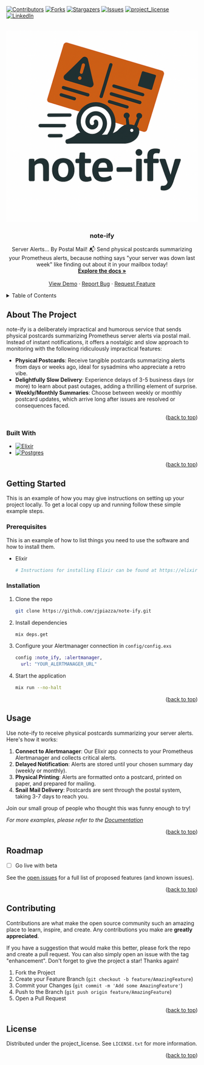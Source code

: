 <!-- Improved compatibility of back to top link: See: https://github.com/othneildrew/Best-README-Template/pull/73 -->
<a id="readme-top"></a>
<!--
*** Thanks for checking out the Best-README-Template. If you have a suggestion
*** that would make this better, please fork the repo and create a pull request
*** or simply open an issue with the tag "enhancement".
*** Don't forget to give the project a star!
*** Thanks again! Now go create something AMAZING! :D
-->



<!-- PROJECT SHIELDS -->
<!--
*** I'm using markdown "reference style" links for readability.
*** Reference links are enclosed in brackets [ ] instead of parentheses ( ).
*** See the bottom of this document for the declaration of the reference variables
*** for contributors-url, forks-url, etc. This is an optional, concise syntax you may use.
*** https://www.markdownguide.org/basic-syntax/#reference-style-links
-->
[![Contributors][contributors-shield]][contributors-url]
[![Forks][forks-shield]][forks-url]
[![Stargazers][stars-shield]][stars-url]
[![Issues][issues-shield]][issues-url]
[![project_license][license-shield]][license-url]
[![LinkedIn][linkedin-shield]][linkedin-url]



<!-- PROJECT LOGO -->
<br />
<div align="center">
  <a href="https://github.com/zjpiazza/note-ify">
    <img src=".assets/logo.png" alt="Logo">
  </a>

<h3 align="center">note-ify</h3>

  <p align="center">
    Server Alerts... By Postal Mail! 📬 Send physical postcards summarizing your Prometheus alerts, because nothing says "your server was down last week" like finding out about it in your mailbox today!
    <br />
    <a href="https://github.com/zjpiazza/note-ify"><strong>Explore the docs »</strong></a>
    <br />
    <br />
    <a href="https://github.com/zjpiazza/note-ify">View Demo</a>
    &middot;
    <a href="https://github.com/zjpiazza/note-ify/issues/new?labels=bug&template=bug-report---.md">Report Bug</a>
    &middot;
    <a href="https://github.com/zjpiazza/note-ify/issues/new?labels=enhancement&template=feature-request---.md">Request Feature</a>
  </p>
</div>



<!-- TABLE OF CONTENTS -->
<details>
  <summary>Table of Contents</summary>
  <ol>
    <li>
      <a href="#about-the-project">About The Project</a>
      <ul>
        <li><a href="#built-with">Built With</a></li>
      </ul>
    </li>
    <li>
      <a href="#getting-started">Getting Started</a>
      <ul>
        <li><a href="#prerequisites">Prerequisites</a></li>
        <li><a href="#installation">Installation</a></li>
      </ul>
    </li>
    <li><a href="#usage">Usage</a></li>
    <li><a href="#roadmap">Roadmap</a></li>
    <li><a href="#contributing">Contributing</a></li>
    <li><a href="#license">License</a></li>
  </ol>
</details>



<!-- ABOUT THE PROJECT -->
## About The Project

<!-- TODO -->
<!-- [![Product Name Screen Shot][product-screenshot]](https://example.com) -->

note-ify is a deliberately impractical and humorous service that sends physical postcards summarizing Prometheus server alerts via postal mail. Instead of instant notifications, it offers a nostalgic and slow approach to monitoring with the following ridiculously impractical features:
- **Physical Postcards**: Receive tangible postcards summarizing alerts from days or weeks ago, ideal for sysadmins who appreciate a retro vibe.
- **Delightfully Slow Delivery**: Experience delays of 3-5 business days (or more) to learn about past outages, adding a thrilling element of surprise.
- **Weekly/Monthly Summaries**: Choose between weekly or monthly postcard updates, which arrive long after issues are resolved or consequences faced.

<p align="right">(<a href="#readme-top">back to top</a>)</p>



### Built With

* [![Elixir](https://img.shields.io/badge/Elixir-%234B275F.svg?&logo=elixir&logoColor=white)](#)
* [![Postgres](https://img.shields.io/badge/Postgres-%23316192.svg?logo=postgresql&logoColor=white)](#)

<p align="right">(<a href="#readme-top">back to top</a>)</p>



<!-- GETTING STARTED -->
## Getting Started

This is an example of how you may give instructions on setting up your project locally.
To get a local copy up and running follow these simple example steps.

### Prerequisites

This is an example of how to list things you need to use the software and how to install them.
* Elixir
  ```sh
  # Instructions for installing Elixir can be found at https://elixir-lang.org/install.html
  ```

### Installation

1. Clone the repo
   ```sh
   git clone https://github.com/zjpiazza/note-ify.git
   ```
2. Install dependencies
   ```sh
   mix deps.get
   ```
3. Configure your Alertmanager connection in `config/config.exs`
   ```elixir
   config :note_ify, :alertmanager,
     url: "YOUR_ALERTMANAGER_URL"
   ```
4. Start the application
   ```sh
   mix run --no-halt
   ```

<p align="right">(<a href="#readme-top">back to top</a>)</p>



<!-- USAGE EXAMPLES -->
## Usage

Use note-ify to receive physical postcards summarizing your server alerts. Here's how it works:
1. **Connect to Alertmanager**: Our Elixir app connects to your Prometheus Alertmanager and collects critical alerts.
2. **Delayed Notification**: Alerts are stored until your chosen summary day (weekly or monthly).
3. **Physical Printing**: Alerts are formatted onto a postcard, printed on paper, and prepared for mailing.
4. **Snail Mail Delivery**: Postcards are sent through the postal system, taking 3-7 days to reach you.

Join our small group of people who thought this was funny enough to try!

_For more examples, please refer to the [Documentation](https://example.com)_

<p align="right">(<a href="#readme-top">back to top</a>)</p>


<!-- ROADMAP -->
## Roadmap

- [ ] Go live with beta

See the [open issues](https://github.com/zjpiazza/note-ify/issues) for a full list of proposed features (and known issues).

<p align="right">(<a href="#readme-top">back to top</a>)</p>



<!-- CONTRIBUTING -->
## Contributing

Contributions are what make the open source community such an amazing place to learn, inspire, and create. Any contributions you make are **greatly appreciated**.

If you have a suggestion that would make this better, please fork the repo and create a pull request. You can also simply open an issue with the tag "enhancement".
Don't forget to give the project a star! Thanks again!

1. Fork the Project
2. Create your Feature Branch (`git checkout -b feature/AmazingFeature`)
3. Commit your Changes (`git commit -m 'Add some AmazingFeature'`)
4. Push to the Branch (`git push origin feature/AmazingFeature`)
5. Open a Pull Request

<p align="right">(<a href="#readme-top">back to top</a>)</p>


<!-- LICENSE -->
## License

Distributed under the project_license. See `LICENSE.txt` for more information.

<p align="right">(<a href="#readme-top">back to top</a>)</p>

<!-- MARKDOWN LINKS & IMAGES -->
<!-- https://www.markdownguide.org/basic-syntax/#reference-style-links -->
[contributors-shield]: https://img.shields.io/github/contributors/zjpiazza/note-ify.svg?style=for-the-badge
[contributors-url]: https://github.com/zjpiazza/note-ify/graphs/contributors
[forks-shield]: https://img.shields.io/github/forks/zjpiazza/note-ify.svg?style=for-the-badge
[forks-url]: https://github.com/zjpiazza/note-ify/network/members
[stars-shield]: https://img.shields.io/github/stars/zjpiazza/note-ify.svg?style=for-the-badge
[stars-url]: https://github.com/zjpiazza/note-ify/stargazers
[issues-shield]: https://img.shields.io/github/issues/zjpiazza/note-ify.svg?style=for-the-badge
[issues-url]: https://github.com/zjpiazza/note-ify/issues
[license-shield]: https://img.shields.io/github/license/zjpiazza/note-ify.svg?style=for-the-badge
[license-url]: https://github.com/zjpiazza/note-ify/blob/master/LICENSE.txt
[linkedin-shield]: https://img.shields.io/badge/-LinkedIn-black.svg?style=for-the-badge&logo=linkedin&colorB=555
[linkedin-url]: https://linkedin.com/in/linkedin_username
[product-screenshot]: images/screenshot.png
[Elixir]: https://img.shields.io/badge/Elixir-4B275F?style=for-the-badge&logo=elixir&logoColor=white
[Elixir-url]: https://elixir-lang.org/